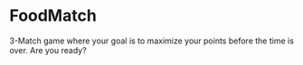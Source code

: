 # FoodMatch
3-Match game where your goal is to maximize your points before the time is over. Are you ready? 
